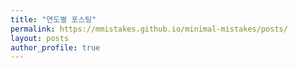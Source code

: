 ```yaml
---
title: "연도별 포스팅"
permalink: https://mmistakes.github.io/minimal-mistakes/posts/
layout: posts
author_profile: true
---
```

